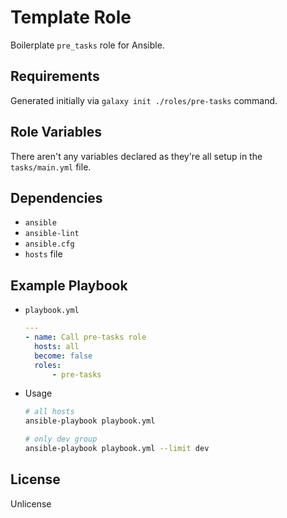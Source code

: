Template Role
=========

Boilerplate `pre_tasks` role for Ansible.

Requirements
------------

Generated initially via `galaxy init ./roles/pre-tasks` command.

Role Variables
--------------

There aren't any variables declared as they're all setup in the `tasks/main.yml` file.

Dependencies
------------

* `ansible`
* `ansible-lint`
* `ansible.cfg`
* `hosts` file

Example Playbook
----------------

* `playbook.yml`

    ```yaml
    ---
    - name: Call pre-tasks role
      hosts: all
      become: false
      roles:
          - pre-tasks
    ```

* Usage

    ```bash
    # all hosts
    ansible-playbook playbook.yml

    # only dev group
    ansible-playbook playbook.yml --limit dev
    ```

License
-------

Unlicense

<!-- Author Information
------------------ -->
